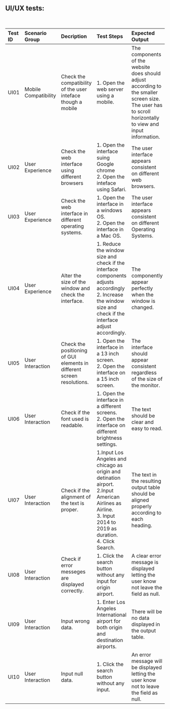 ## UI/UX tests:

<br /> 

| Test ID | Scenario Group | Decription | Test Steps | Expected Output | Factors | Metrics | Results |
| :-             | :-      | :-         | :-         | :-              | :-      | :-      | :-      |
|UI01|Mobile Compatibility|Check the compatibility of the user inteface though a mobile|1. Open the web server using a mobile.|The components of the website does should adjust according to the smaller screen size.<br />The user has to scroll horizontally to view and input information.|Portability|Direct<br />External|Faliure|
|UI02|User Experience|Check the web interface using different browsers|1. Open the interface suing Google chrome <br/> 2. Open the inteface using Safari.  |The user interface appears consistent on different web browsers.|Portability|Direct<br />External|Success|
|UI03|User Experience|Check the web interface in different operating systems.|1. Open the interface in a windows OS.<br />2. Open the interface in a Mac OS.|The user interface appears consistent on different Operating Systems.|Portability|Direct<br />External|Success|
|UI04|User Experience |Alter the size of the window and check the interface. |1. Reduce the window size and check if the interface components adjusts accordingly<br />2. Increase the window size and check if the interface adjust accordingly.|The componently appear perfectly when the window is changed.|Portability|Direct<br />External|Failure|
|UI05|User Interaction|Check the positioning of GUI elements in different screen resolutions.|1. Open the interface in a 13 inch screen.<br />2. Open the interface on a 15 inch screen.|The interface should appear consistent regardless of the size of the monitor.|Correctness|Direct<br />External|Success|
|UI06|User Interaction|Check if the font used is readable.|1. Open the interface in a different screens.<br />2. Open the interface on different brightness settings.|The text should be clear and easy to read.|Correctness|Direct<br />External|Success|
|UI07|User Interaction|Check if the alignment of the text is proper.|1.Input Los Angeles and chicago as origin and detination airport.<br />2.Input American Airlines as Airline.<br />3. Input 2014 to 2019 as duration.<br />4. Click Search.| The text in the resulting output table should be aligned properly according to each heading.|Correctness|Direct<br />External|Success|
|UI08|User Interaction|Check if error messeges are displayed correctly.|1. Click the search button without any input for origin airport.|A clear error message is displayed letting the user know not leave the field as null.|Correctness<br />Maintainability|Direct<br />Internal|Success|
|UI09|User Interaction|Input wrong data.|1. Enter Los Angeles International airport for both origin and destination airports.|There will be no data displayed in the output table.|Correctness|-|Success|
|UI10|User Interaction|Input null data.|1. Click the search button without any input.| An error message will be displayed letting the user know not to leave the field as null.|Correctness<br />Maintainability|Direct<br />Internal|Success|
